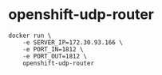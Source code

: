 # openshift-udp-router

```
docker run \
	-e SERVER_IP=172.30.93.166 \
	-e PORT_IN=1812 \
	-e PORT_OUT=1812 \
	openshift-udp-router
```
